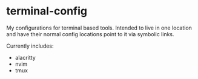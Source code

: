 # terminal-config
My configurations for terminal based tools.  Intended to live in one
location and have their normal config locations point to it via symbolic
links.

Currently includes:
 - alacritty
 - nvim
 - tmux
